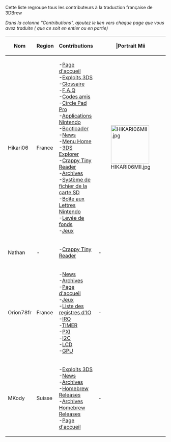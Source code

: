 Cette liste regroupe tous les contributeurs à la traduction française de
3DBrew

*Dans la colonne "Contributions", ajoutez le lien vers chaque page que
vous avez traduite ( que ce soit en entier ou en partie)*

<table>
<colgroup>
<col style="width: 32%" />
<col style="width: 80%" />
<col style="width: 60%" />
<col style="width: -72%" />
</colgroup>
<thead>
<tr class="header">
<th width="32%"><p>Nom</p></th>
<th width="8%"><p>Region</p></th>
<th width="60%"><p>Contributions</p></th>
<th><p>|Portrait Mii</p></th>
</tr>
</thead>
<tbody>
<tr class="odd">
<td><p>Hikari06</p></td>
<td><p>France</p></td>
<td><p>-<a href="Main_Page/Fr" title="wikilink">Page d'accueil</a><br />
-<a href="Exploits_3DS" title="wikilink">Exploits 3DS</a><br />
-<a href="Glossaire" title="wikilink">Glossaire</a><br />
-<a href="F.A.Q" title="wikilink">F.A.Q</a><br />
-<a href="Codes_amis" title="wikilink">Codes amis</a><br />
-<a href="Circle_Pad_Pro" title="wikilink">Circle Pad Pro</a><br />
-<a href="Applications_Nintendo" title="wikilink">Applications
Nintendo</a><br />
-<a href="Bootloader/FR" title="wikilink">Bootloader</a><br />
-<a href="News/FR" title="wikilink">News</a><br />
-<a href="Menu_Home" title="wikilink">Menu Home</a><br />
-<a href="3DSExplorer/FR" title="wikilink">3DS Explorer</a><br />
-<a href="Crappy_Tiny_Reader/FR" title="wikilink">Crappy Tiny
Reader</a><br />
-<a href="News/Archive/FR" title="wikilink">Archives</a><br />
-<a href="Système_de_fichier_de_la_carte_SD" title="wikilink">Système de
fichier de la carte SD</a><br />
-<a href="Boîte_aux_Lettres_Nintendo" title="wikilink">Boîte aux Lettres
Nintendo</a><br />
-<a href="Levée_de_fonds" title="wikilink">Levée de fonds</a><br />
-<a href="Jeux" title="wikilink">Jeux</a></p></td>
<td><figure>
<img src="HIKARI06MII.jpg‎" title="HIKARI06MII.jpg‎" width="120" />
<figcaption>HIKARI06MII.jpg‎</figcaption>
</figure></td>
</tr>
<tr class="even">
<td><p>Nathan</p></td>
<td><p>-</p></td>
<td><p>-<a href="Crappy_Tiny_Reader/FR" title="wikilink">Crappy Tiny
Reader</a></p></td>
<td><p>-</p></td>
</tr>
<tr class="odd">
<td><p>Orion78fr</p></td>
<td><p>France</p></td>
<td><p>-<a href="News/FR" title="wikilink">News</a><br />
-<a href="News/Archive/FR" title="wikilink">Archives</a><br />
-<a href="Main_Page/Fr" title="wikilink">Page d'accueil</a><br />
-<a href="Jeux" title="wikilink">Jeux</a><br />
-<a href="Liste_des_registres_d&#39;IO" title="wikilink">Liste des
registres d'IO</a><br />
-<a href="IRQ/FR" title="wikilink">IRQ</a><br />
-<a href="TIMER/FR" title="wikilink">TIMER</a><br />
-<a href="PXI/FR" title="wikilink">PXI</a><br />
-<a href="I2C/FR" title="wikilink">I2C</a><br />
-<a href="LCD/FR" title="wikilink">LCD</a><br />
-<a href="GPU/FR" title="wikilink">GPU</a></p></td>
<td><p>-</p></td>
</tr>
<tr class="even">
<td><p>MKody</p></td>
<td><p>Suisse</p></td>
<td><p>-<a href="Exploits_3DS" title="wikilink">Exploits 3DS</a><br />
-<a href="News/FR" title="wikilink">News</a><br />
-<a href="News/Archive/FR" title="wikilink">Archives</a><br />
-<a href="Homebrew_Releases/FR" title="wikilink">Homebrew
Releases</a><br />
-<a href="Homebrew_Releases/Archive/FR" title="wikilink">Archives
Homebrew Releases</a><br />
-<a href="Main_Page/Fr" title="wikilink">Page d'accueil</a></p></td>
<td><p>-</p></td>
</tr>
</tbody>
</table>